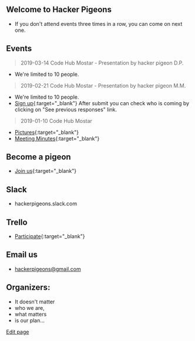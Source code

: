 ## Welcome to Hacker Pigeons 

* If you don't attend events three times in a row, you can come on next one.

## Events
> 2019-03-14 Code Hub Mostar - Presentation by hacker pigeon D.P.
* We're limited to 10 people. 

> 2019-02-21 Code Hub Mostar - Presentation by hacker pigeon M.M.
* We're limited to 10 people. 
* [Sign up](https://goo.gl/forms/cHugD5ihRE88hgmZ2){:target="_blank"} 
After submit you can check who is coming by clicking on "See previous responses" link.

> 2019-01-10 Code Hub Mostar 
* [Pictures](https://photos.app.goo.gl/S1bzeRzWDmZs24Ep7){:target="_blank"}
* [Meeting Minutes](https://docs.google.com/document/d/1UcqJry-Oem98xo1v_QMHQSPivCtg0yWoJY2XjHCEL0g/edit?usp=sharing){:target="_blank"}

<!--
* We're limited to 10 people.
* [Sign up](https://goo.gl/forms/JRIoSaieTQWyVcYa2){:target="_blank"}
-->

## Become a pigeon
* [Join us](https://goo.gl/forms/6Fq8JhFISqwwaj6F2){:target="_blank"}

## Slack
* hackerpigeons.slack.com

## Trello
* [Participate](https://trello.com/invite/b/vyrmwWM0/84d3891dc1d83011bb351eed5424b155/hacker-pigeons){:target="_blank"}

## Email us
* hackerpigeons@gmail.com

## Organizers:
- It doesn't matter 
- who we are, 
- what matters 
- is our plan...




[Edit page](./edit.md)   

